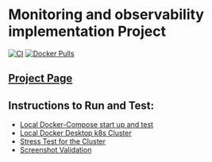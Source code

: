 # Monitoring and observability implementation Project
[![CI](https://github.com/s1natex/monitoring-observability-k8s/actions/workflows/ci.yml/badge.svg?branch=main)](https://github.com/s1natex/monitoring-observability-k8s/actions/workflows/ci.yml)
[![Docker Pulls](https://img.shields.io/docker/pulls/s1natex/monitoring-observability-k8s.svg)](https://hub.docker.com/r/s1natex/monitoring-observability-k8s)
## [Project Page](https://roadmap.sh/projects/simple-monitoring-dashboard)

## Instructions to Run and Test:
- [Local Docker-Compose start up and test](./docs/docker-compose.md)
- [Local Docker Desktop k8s Cluster](./docs/k8s.md)
- [Stress Test for the Cluster](./docs/stress.md)
- [Screenshot Validation](./docs/Screenshots.md)

